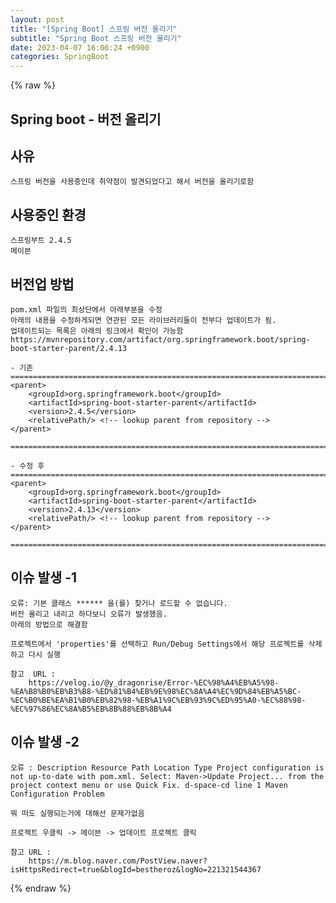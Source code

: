 ```yaml
---  
layout: post  
title: "[Spring Boot] 스프링 버전 올리기"  
subtitle: "Spring Boot 스프링 버전 올리기"  
date: 2023-04-07 16:06:24 +0900  
categories: SpringBoot  
---  
```

{% raw %}  
## Spring boot - 버전 올리기  
  
## 사유  
	스프링 버전을 사용중인데 취약점이 발견되었다고 해서 버전을 올리기로함  
  
## 사용중인 환경  
	스프링부트 2.4.5  
	메이븐  
  
## 버전업 방법  
  
	pom.xml 파일의 최상단에서 아래부분을 수정  
	아래의 내용을 수정하게되면 연관된 모든 라이브러리들이 전부다 업데이트가 됨.  
	업데이트되는 목록은 아래의 링크에서 확인이 가능함  
	https://mvnrepository.com/artifact/org.springframework.boot/spring-boot-starter-parent/2.4.13  
  
	- 기존  
	====================================================================================================  
    <parent>  
        <groupId>org.springframework.boot</groupId>  
        <artifactId>spring-boot-starter-parent</artifactId>  
        <version>2.4.5</version>  
        <relativePath/> <!-- lookup parent from repository -->  
    </parent>  
  
	====================================================================================================  
  
	- 수정 후  
	====================================================================================================  
    <parent>  
        <groupId>org.springframework.boot</groupId>  
        <artifactId>spring-boot-starter-parent</artifactId>  
        <version>2.4.13</version>  
        <relativePath/> <!-- lookup parent from repository -->  
    </parent>  
  
	====================================================================================================  
  
## 이슈 발생 -1  
	오류: 기본 클래스 ****** 을(를) 찾거나 로드할 수 없습니다.  
	버전 올리고 내리고 하다보니 오류가 발생했음.  
	아래의 방법으로 해결함  
  
	프로젝트에서 'properties'를 선택하고 Run/Debug Settings에서 해당 프로젝트를 삭제하고 다시 실행  
  
	참고  URL :  
		https://velog.io/@y_dragonrise/Error-%EC%98%A4%EB%A5%98-%EA%B8%B0%EB%B3%B8-%ED%81%B4%EB%9E%98%EC%8A%A4%EC%9D%84%EB%A5%BC-%EC%B0%BE%EA%B1%B0%EB%82%98-%EB%A1%9C%EB%93%9C%ED%95%A0-%EC%88%98-%EC%97%86%EC%8A%B5%EB%8B%88%EB%8B%A4  
  
## 이슈 발생 -2  
	오류 : Description Resource Path Location Type Project configuration is not up-to-date with pom.xml. Select: Maven->Update Project... from the project context menu or use Quick Fix. d-space-cd line 1 Maven Configuration Problem  
  
	뭐 떠도 실행되는거에 대해선 문제가없음  
  
	프로젝트 우클릭 -> 메이븐 -> 업데이트 프로젝트 클릭  
  
	참고 URL :  
		https://m.blog.naver.com/PostView.naver?isHttpsRedirect=true&blogId=bestheroz&logNo=221321544367  
{% endraw %}